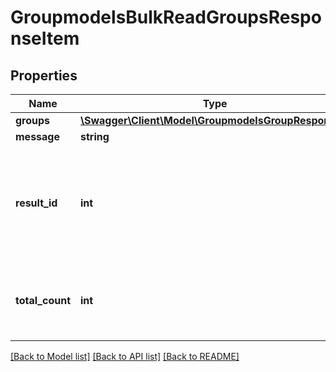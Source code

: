 # GroupmodelsBulkReadGroupsResponseItem

## Properties
Name | Type | Description | Notes
------------ | ------------- | ------------- | -------------
**groups** | [**\Swagger\Client\Model\GroupmodelsGroupResponse[]**](GroupmodelsGroupResponse.md) |  | [optional] 
**message** | **string** |  | [optional] 
**result_id** | **int** | id of the response, if requested 3 read requests each ID represents 1 response item | [optional] 
**total_count** | **int** | total number of records (ignores skip &amp; take parameters) | [optional] 

[[Back to Model list]](../README.md#documentation-for-models) [[Back to API list]](../README.md#documentation-for-api-endpoints) [[Back to README]](../README.md)


